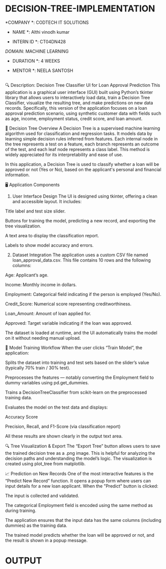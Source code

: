 # DECISION-TREE-IMPLEMENTATION

*COMPANY *: CODTECH IT SOLUTIONS

* NAME *: Althi vinodh kumar

* INTERN ID *: CT04DN428

*DOMAIN*: MACHINE LEARNING

* DURATION *: 4 WEEKS

* MENTOR *: NEELA SANTOSH

##
🔍 Description: Decision Tree Classifier UI for Loan Approval Prediction
This application is a graphical user interface (GUI) built using Python’s tkinter library that allows users to interactively load data, train a Decision Tree Classifier, visualize the resulting tree, and make predictions on new data records. Specifically, this version of the application focuses on a loan approval prediction scenario, using synthetic customer data with fields such as age, income, employment status, credit score, and loan amount.

🌱 Decision Tree Overview
A Decision Tree is a supervised machine learning algorithm used for classification and regression tasks. It models data by learning simple decision rules inferred from features. Each internal node in the tree represents a test on a feature, each branch represents an outcome of the test, and each leaf node represents a class label. This method is widely appreciated for its interpretability and ease of use.

In this application, a Decision Tree is used to classify whether a loan will be approved or not (Yes or No), based on the applicant's personal and financial information.

🖥️ Application Components
1. User Interface Design
The UI is designed using tkinter, offering a clean and accessible layout. It includes:

Title label and test size slider.

Buttons for training the model, predicting a new record, and exporting the tree visualization.

A text area to display the classification report.

Labels to show model accuracy and errors.

2. Dataset Integration
The application uses a custom CSV file named loan_approval_data.csv. This file contains 10 rows and the following columns:

Age: Applicant’s age.

Income: Monthly income in dollars.

Employment: Categorical field indicating if the person is employed (Yes/No).

Credit_Score: Numerical score representing creditworthiness.

Loan_Amount: Amount of loan applied for.

Approved: Target variable indicating if the loan was approved.

The dataset is loaded at runtime, and the UI automatically trains the model on it without needing manual upload.

🧠 Model Training Workflow
When the user clicks “Train Model”, the application:

Splits the dataset into training and test sets based on the slider’s value (typically 70% train / 30% test).

Preprocesses the features — notably converting the Employment field to dummy variables using pd.get_dummies.

Trains a DecisionTreeClassifier from scikit-learn on the preprocessed training data.

Evaluates the model on the test data and displays:

Accuracy Score

Precision, Recall, and F1-Score (via classification report)

All these results are shown clearly in the output text area.

🔍 Tree Visualization & Export
The “Export Tree” button allows users to save the trained decision tree as a .png image. This is helpful for analyzing the decision paths and understanding the model’s logic. The visualization is created using plot_tree from matplotlib.

📈 Prediction on New Records
One of the most interactive features is the “Predict New Record” function. It opens a popup form where users can input details for a new loan applicant. When the "Predict" button is clicked:

The input is collected and validated.

The categorical Employment field is encoded using the same method as during training.

The application ensures that the input data has the same columns (including dummies) as the training data.

The trained model predicts whether the loan will be approved or not, and the result is shown in a popup message.
##

# OUTPUT
